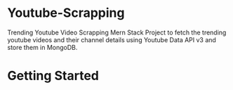 # Youtube-Scrapping
Trending Youtube Video Scrapping
Mern Stack Project to fetch the trending youtube videos and their channel details using Youtube Data API v3 and store them in MongoDB.

# Getting Started

